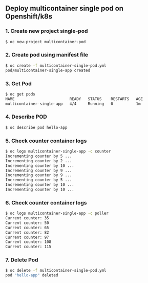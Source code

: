 ## Deploy multicontainer single pod on Openshift/k8s

### 1. Create new project single-pod
```bash
$ oc new-project multicontainer-pod
```
### 2. Create pod using manifest file 
```bash
$ oc create -f multicontainer-single-pod.yml
pod/multicontainer-single-app created
```
### 3. Get Pod
```bash
$ oc get pods
NAME                        READY   STATUS    RESTARTS   AGE
multicontainer-single-app   4/4     Running   0          1m
```
### 4. Describe POD
```bash
$ oc describe pod hello-app
```
### 5. Check counter container logs 
  
```bash
$ oc logs multicontainer-single-app -c counter
Incrementing counter by 5 ...
Incrementing counter by 2 ...
Incrementing counter by 10 ...
Incrementing counter by 9 ...
Incrementing counter by 9 ...
Incrementing counter by 5 ...
Incrementing counter by 10 ...
Incrementing counter by 10 ...
```

### 6. Check counter container logs 
  
```bash
$ oc logs multicontainer-single-app -c poller
Current counter: 35
Current counter: 50
Current counter: 65
Current counter: 82
Current counter: 97
Current counter: 108
Current counter: 115
```

### 7. Delete Pod
```bash
$ oc delete -f multicontainer-single-pod.yml
pod "hello-app" deleted
```